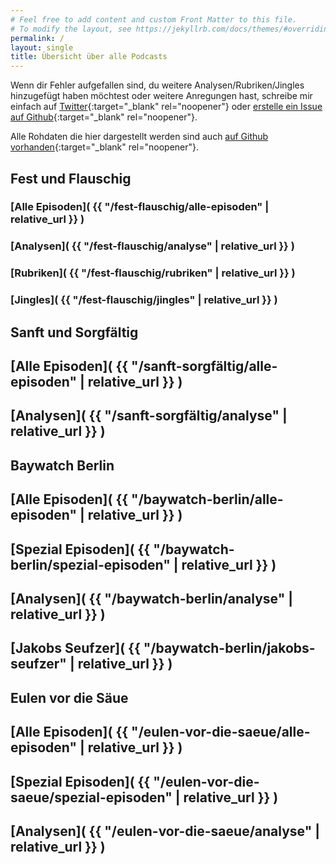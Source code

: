 ```yaml
---
# Feel free to add content and custom Front Matter to this file.
# To modify the layout, see https://jekyllrb.com/docs/themes/#overriding-theme-defaults
permalink: /
layout: single
title: Übersicht über alle Podcasts
---
```


Wenn dir Fehler aufgefallen sind, du weitere Analysen/Rubriken/Jingles hinzugefügt haben möchtest oder weitere Anregungen hast, schreibe mir einfach auf [Twitter](https://twitter.com/mianbsp){:target="_blank" rel="noopener"} oder [erstelle ein Issue auf Github](https://github.com/marianfoo/PodcastAnalyticsF-F-S-S/issues){:target="_blank" rel="noopener"}.

Alle Rohdaten die hier dargestellt werden sind auch [auf Github vorhanden](https://github.com/marianfoo/PodcastAnalyticsF-F-S-S/tree/main/data){:target="_blank" rel="noopener"}.

## Fest und Flauschig

### [Alle Episoden]( {{ "/fest-flauschig/alle-episoden" | relative_url  }} )
### [Analysen]( {{ "/fest-flauschig/analyse" | relative_url  }} )
### [Rubriken]( {{ "/fest-flauschig/rubriken" | relative_url  }} )
### [Jingles]( {{ "/fest-flauschig/jingles" | relative_url  }} )

## Sanft und Sorgfältig

## [Alle Episoden]( {{ "/sanft-sorgfältig/alle-episoden" | relative_url  }} )
## [Analysen]( {{ "/sanft-sorgfältig/analyse" | relative_url  }} )

## Baywatch Berlin

## [Alle Episoden]( {{ "/baywatch-berlin/alle-episoden" | relative_url  }} )
## [Spezial Episoden]( {{ "/baywatch-berlin/spezial-episoden" | relative_url  }} )
## [Analysen]( {{ "/baywatch-berlin/analyse" | relative_url  }} )
## [Jakobs Seufzer]( {{ "/baywatch-berlin/jakobs-seufzer" | relative_url  }} )

## Eulen vor die Säue

## [Alle Episoden]( {{ "/eulen-vor-die-saeue/alle-episoden" | relative_url  }} )
## [Spezial Episoden]( {{ "/eulen-vor-die-saeue/spezial-episoden" | relative_url  }} )
## [Analysen]( {{ "/eulen-vor-die-saeue/analyse" | relative_url  }} )
